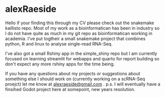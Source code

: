 # alexRaeside

Hello if your finding this through my CV please check out the snakemake kaillisto repo. 
Most of my work as a bioinformatican has been in industry so I do not have quite as much 
in my git repo as bioinformatican working in academia. I've put togtheir a small snakemake
project that combines python, R and linux to analyse single-read RNA-Seq.

I've also got a small Rshiny app in the simple_shiny repo but I am currently
focused on learning streamlit for webapps and quarto for report building so don't expect any more
rshiny apps for the time being.

If you have any questions about my projects or suggestions about something else I should
work on (currently working on a scRNA-Seq proejct) let me know at alexraeside@gmail.com
.
p.s. I will eventually have a finsihed Godot project here at somepoint, new years resolution.




<!---
HelloPasta/HelloPasta is a ✨ special ✨ repository because its `README.md` (this file) appears on your GitHub profile.
You can click the Preview link to take a look at your changes.
--->
